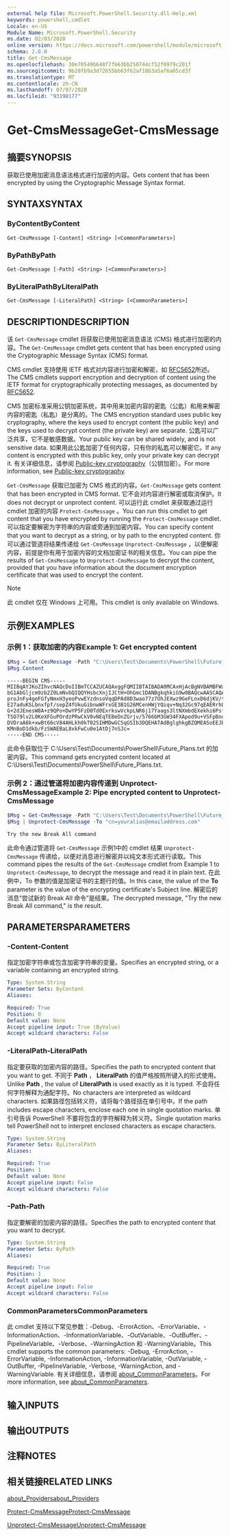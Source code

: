 ```yaml
---
external help file: Microsoft.PowerShell.Security.dll-Help.xml
keywords: powershell,cmdlet
Locale: en-US
Module Name: Microsoft.PowerShell.Security
ms.date: 02/03/2020
online version: https://docs.microsoft.com/powershell/module/microsoft.powershell.security/get-cmsmessage?view=powershell-6&WT.mc_id=ps-gethelp
schema: 2.0.0
title: Get-CmsMessage
ms.openlocfilehash: 30e70549b648f7fb63bb250744cf52f0979c201f
ms.sourcegitcommit: 9b28fb9a3d72655bb63f62af18b3a5af6a05cd3f
ms.translationtype: MT
ms.contentlocale: zh-CN
ms.lasthandoff: 07/07/2020
ms.locfileid: "93198177"
---
```

# <span data-ttu-id="9ff08-103">Get-CmsMessage</span><span class="sxs-lookup"><span data-stu-id="9ff08-103">Get-CmsMessage</span></span>

## <span data-ttu-id="9ff08-104">摘要</span><span class="sxs-lookup"><span data-stu-id="9ff08-104">SYNOPSIS</span></span>
<span data-ttu-id="9ff08-105">获取已使用加密消息语法格式进行加密的内容。</span><span class="sxs-lookup"><span data-stu-id="9ff08-105">Gets content that has been encrypted by using the Cryptographic Message Syntax format.</span></span>

## <span data-ttu-id="9ff08-106">SYNTAX</span><span class="sxs-lookup"><span data-stu-id="9ff08-106">SYNTAX</span></span>

### <span data-ttu-id="9ff08-107">ByContent</span><span class="sxs-lookup"><span data-stu-id="9ff08-107">ByContent</span></span>

```
Get-CmsMessage [-Content] <String> [<CommonParameters>]
```

### <span data-ttu-id="9ff08-108">ByPath</span><span class="sxs-lookup"><span data-stu-id="9ff08-108">ByPath</span></span>

```
Get-CmsMessage [-Path] <String> [<CommonParameters>]
```

### <span data-ttu-id="9ff08-109">ByLiteralPath</span><span class="sxs-lookup"><span data-stu-id="9ff08-109">ByLiteralPath</span></span>

```
Get-CmsMessage [-LiteralPath] <String> [<CommonParameters>]
```

## <span data-ttu-id="9ff08-110">DESCRIPTION</span><span class="sxs-lookup"><span data-stu-id="9ff08-110">DESCRIPTION</span></span>

<span data-ttu-id="9ff08-111">该 `Get-CmsMessage` cmdlet 将获取已使用加密消息语法 (CMS) 格式进行加密的内容。</span><span class="sxs-lookup"><span data-stu-id="9ff08-111">The `Get-CmsMessage` cmdlet gets content that has been encrypted using the Cryptographic Message Syntax (CMS) format.</span></span>

<span data-ttu-id="9ff08-112">CMS cmdlet 支持使用 IETF 格式对内容进行加密和解密，如 [RFC5652](https://tools.ietf.org/html/rfc5652)所述。</span><span class="sxs-lookup"><span data-stu-id="9ff08-112">The CMS cmdlets support encryption and decryption of content using the IETF format for cryptographically protecting messages, as documented by [RFC5652](https://tools.ietf.org/html/rfc5652).</span></span>

<span data-ttu-id="9ff08-113">CMS 加密标准采用公钥加密系统，其中用来加密内容的密匙（公匙）和用来解密内容的密匙（私匙）是分离的。</span><span class="sxs-lookup"><span data-stu-id="9ff08-113">The CMS encryption standard uses public key cryptography, where the keys used to encrypt content (the public key) and the keys used to decrypt content (the private key) are separate.</span></span> <span data-ttu-id="9ff08-114">公匙可以广泛共享，它不是敏感数据。</span><span class="sxs-lookup"><span data-stu-id="9ff08-114">Your public key can be shared widely, and is not sensitive data.</span></span> <span data-ttu-id="9ff08-115">如果用此公匙加密了任何内容，只有你的私匙可以解密它。</span><span class="sxs-lookup"><span data-stu-id="9ff08-115">If any content is encrypted with this public key, only your private key can decrypt it.</span></span> <span data-ttu-id="9ff08-116">有关详细信息，请参阅 [Public-key cryptography](https://en.wikipedia.org/wiki/Public-key_cryptography)（公钥加密）。</span><span class="sxs-lookup"><span data-stu-id="9ff08-116">For more information, see [Public-key cryptography](https://en.wikipedia.org/wiki/Public-key_cryptography).</span></span>

<span data-ttu-id="9ff08-117">`Get-CmsMessage` 获取已加密为 CMS 格式的内容。</span><span class="sxs-lookup"><span data-stu-id="9ff08-117">`Get-CmsMessage` gets content that has been encrypted in CMS format.</span></span> <span data-ttu-id="9ff08-118">它不会对内容进行解密或取消保护。</span><span class="sxs-lookup"><span data-stu-id="9ff08-118">It does not decrypt or unprotect content.</span></span> <span data-ttu-id="9ff08-119">可以运行此 cmdlet 来获取通过运行 cmdlet 加密的内容 `Protect-CmsMessage` 。</span><span class="sxs-lookup"><span data-stu-id="9ff08-119">You can run this cmdlet to get content that you have encrypted by running the `Protect-CmsMessage` cmdlet.</span></span> <span data-ttu-id="9ff08-120">可以指定要解密为字符串的内容或旁通到加密内容。</span><span class="sxs-lookup"><span data-stu-id="9ff08-120">You can specify content that you want to decrypt as a string, or by path to the encrypted content.</span></span> <span data-ttu-id="9ff08-121">你可以通过管道将结果传递给 `Get-CmsMessage` `Unprotect-CmsMessage` ，以便解密内容，前提是你有用于加密内容的文档加密证书的相关信息。</span><span class="sxs-lookup"><span data-stu-id="9ff08-121">You can pipe the results of `Get-CmsMessage` to `Unprotect-CmsMessage` to decrypt the content, provided that you have information about the document encryption certificate that was used to encrypt the content.</span></span>

> [!NOTE]
> <span data-ttu-id="9ff08-122">此 cmdlet 仅在 Windows 上可用。</span><span class="sxs-lookup"><span data-stu-id="9ff08-122">This cmdlet is only available on Windows.</span></span>

## <span data-ttu-id="9ff08-123">示例</span><span class="sxs-lookup"><span data-stu-id="9ff08-123">EXAMPLES</span></span>

### <span data-ttu-id="9ff08-124">示例 1：获取加密的内容</span><span class="sxs-lookup"><span data-stu-id="9ff08-124">Example 1: Get encrypted content</span></span>

```powershell
$Msg = Get-CmsMessage -Path "C:\Users\Test\Documents\PowerShell\Future_Plans.txt"
$Msg.Content
```

```Output
-----BEGIN CMS-----
MIIBqAYJKoZIhvcNAQcDoIIBmTCCAZUCAQAxggFQMIIBTAIBADA0MCAxHjAcBgNVBAMBFWxlZWhv
bG1AbGljcm9zb2Z0LmNvbQIQQYHsbcXnjIJCtH+OhGmc1DANBgkqhkiG9w0BAQcwAASCAQAnkFHM
proJnFy4geFGfyNmxH3yeoPvwEYzdnsoVqqDPAd8D3wao77z7OhJEXwz9GeFLnxD6djKV/tF4PxR
E27aduKSLbnxfpf/sepZ4fUkuGibnwWFrxGE3B1G26MCenHWjYQiqv+Nq32Gc97qEAERrhLv6S4R
G+2dJEnesW8A+z9QPo+DwYP5FzD0Td0ExrkswVckpLNR6j17Yaags3ltNXmbdEXekhi6Psf2MLMP
TSO79lv2L0KeXFGuPOrdzPRwCkV0vNEqTEBeDnZGrjv/5766bM3GW34FXApod9u+VSFpBnqVOCBA
DVDraA6k+xwBt66cV84AHLkh0kT02SIHMDwGCSqGSIb3DQEHATAdBglghkgBZQMEASoEEJbJaiRl
KMnBoD1dkb/FzSWAEBaL8xkFwCu0e1AtDj7nSJc=
-----END CMS-----
```

<span data-ttu-id="9ff08-125">此命令获取位于 C:\Users\Test\Documents\PowerShell\Future_Plans.txt 的加密内容。</span><span class="sxs-lookup"><span data-stu-id="9ff08-125">This command gets encrypted content located at C:\Users\Test\Documents\PowerShell\Future_Plans.txt.</span></span>

### <span data-ttu-id="9ff08-126">示例 2：通过管道将加密内容传递到 Unprotect-CmsMessage</span><span class="sxs-lookup"><span data-stu-id="9ff08-126">Example 2: Pipe encrypted content to Unprotect-CmsMessage</span></span>

```powershell
$Msg = Get-CmsMessage -Path "C:\Users\Test\Documents\PowerShell\Future_Plans.txt"
$Msg | Unprotect-CmsMessage -To "cn=youralias@emailaddress.com"
```

```Output
Try the new Break All command
```

<span data-ttu-id="9ff08-127">此命令通过管道将 `Get-CmsMessage` 示例1中的 cmdlet 结果 `Unprotect-CmsMessage` 传递给，以便对消息进行解密并以纯文本形式进行读取。</span><span class="sxs-lookup"><span data-stu-id="9ff08-127">This command pipes the results of the `Get-CmsMessage` cmdlet from Example 1 to `Unprotect-CmsMessage`, to decrypt the message and read it in plain text.</span></span> <span data-ttu-id="9ff08-128">在此例中，To  参数的值是加密证书的主题行的值。</span><span class="sxs-lookup"><span data-stu-id="9ff08-128">In this case, the value of the **To** parameter is the value of the encrypting certificate's Subject line.</span></span> <span data-ttu-id="9ff08-129">解密后的消息“尝试新的 Break All 命令”是结果。</span><span class="sxs-lookup"><span data-stu-id="9ff08-129">The decrypted message, "Try the new Break All command," is the result.</span></span>

## <span data-ttu-id="9ff08-130">PARAMETERS</span><span class="sxs-lookup"><span data-stu-id="9ff08-130">PARAMETERS</span></span>

### <span data-ttu-id="9ff08-131">-Content</span><span class="sxs-lookup"><span data-stu-id="9ff08-131">-Content</span></span>

<span data-ttu-id="9ff08-132">指定加密字符串或包含加密字符串的变量。</span><span class="sxs-lookup"><span data-stu-id="9ff08-132">Specifies an encrypted string, or a variable containing an encrypted string.</span></span>

```yaml
Type: System.String
Parameter Sets: ByContent
Aliases:

Required: True
Position: 0
Default value: None
Accept pipeline input: True (ByValue)
Accept wildcard characters: False
```

### <span data-ttu-id="9ff08-133">-LiteralPath</span><span class="sxs-lookup"><span data-stu-id="9ff08-133">-LiteralPath</span></span>

<span data-ttu-id="9ff08-134">指定要获取的加密内容的路径。</span><span class="sxs-lookup"><span data-stu-id="9ff08-134">Specifies the path to encrypted content that you want to get.</span></span> <span data-ttu-id="9ff08-135">不同于 **Path** ， **LiteralPath** 的值严格按照所键入的形式使用。</span><span class="sxs-lookup"><span data-stu-id="9ff08-135">Unlike **Path** , the value of **LiteralPath** is used exactly as it is typed.</span></span> <span data-ttu-id="9ff08-136">不会将任何字符解释为通配字符。</span><span class="sxs-lookup"><span data-stu-id="9ff08-136">No characters are interpreted as wildcard characters.</span></span> <span data-ttu-id="9ff08-137">如果路径包括转义符，请将每个路径括在单引号中。</span><span class="sxs-lookup"><span data-stu-id="9ff08-137">If the path includes escape characters, enclose each one in single quotation marks.</span></span>
<span data-ttu-id="9ff08-138">单引号告诉 PowerShell 不要将包含的字符解释为转义符。</span><span class="sxs-lookup"><span data-stu-id="9ff08-138">Single quotation marks tell PowerShell not to interpret enclosed characters as escape characters.</span></span>

```yaml
Type: System.String
Parameter Sets: ByLiteralPath
Aliases:

Required: True
Position: 1
Default value: None
Accept pipeline input: False
Accept wildcard characters: False
```

### <span data-ttu-id="9ff08-139">-Path</span><span class="sxs-lookup"><span data-stu-id="9ff08-139">-Path</span></span>

<span data-ttu-id="9ff08-140">指定要解密的加密内容的路径。</span><span class="sxs-lookup"><span data-stu-id="9ff08-140">Specifies the path to encrypted content that you want to decrypt.</span></span>

```yaml
Type: System.String
Parameter Sets: ByPath
Aliases:

Required: True
Position: 1
Default value: None
Accept pipeline input: False
Accept wildcard characters: False
```

### <span data-ttu-id="9ff08-141">CommonParameters</span><span class="sxs-lookup"><span data-stu-id="9ff08-141">CommonParameters</span></span>

<span data-ttu-id="9ff08-142">此 cmdlet 支持以下常见参数：-Debug、-ErrorAction、-ErrorVariable、-InformationAction、-InformationVariable、-OutVariable、-OutBuffer、-PipelineVariable、-Verbose、-WarningAction 和 -WarningVariable。</span><span class="sxs-lookup"><span data-stu-id="9ff08-142">This cmdlet supports the common parameters: -Debug, -ErrorAction, -ErrorVariable, -InformationAction, -InformationVariable, -OutVariable, -OutBuffer, -PipelineVariable, -Verbose, -WarningAction, and -WarningVariable.</span></span> <span data-ttu-id="9ff08-143">有关详细信息，请参阅 [about_CommonParameters](https://go.microsoft.com/fwlink/?LinkID=113216)。</span><span class="sxs-lookup"><span data-stu-id="9ff08-143">For more information, see [about_CommonParameters](https://go.microsoft.com/fwlink/?LinkID=113216).</span></span>

## <span data-ttu-id="9ff08-144">输入</span><span class="sxs-lookup"><span data-stu-id="9ff08-144">INPUTS</span></span>

## <span data-ttu-id="9ff08-145">输出</span><span class="sxs-lookup"><span data-stu-id="9ff08-145">OUTPUTS</span></span>

## <span data-ttu-id="9ff08-146">注释</span><span class="sxs-lookup"><span data-stu-id="9ff08-146">NOTES</span></span>

## <span data-ttu-id="9ff08-147">相关链接</span><span class="sxs-lookup"><span data-stu-id="9ff08-147">RELATED LINKS</span></span>

[<span data-ttu-id="9ff08-148">about_Providers</span><span class="sxs-lookup"><span data-stu-id="9ff08-148">about_Providers</span></span>](../Microsoft.PowerShell.Core/About/about_Providers.md)

[<span data-ttu-id="9ff08-149">Protect-CmsMessage</span><span class="sxs-lookup"><span data-stu-id="9ff08-149">Protect-CmsMessage</span></span>](Protect-CmsMessage.md)

[<span data-ttu-id="9ff08-150">Unprotect-CmsMessage</span><span class="sxs-lookup"><span data-stu-id="9ff08-150">Unprotect-CmsMessage</span></span>](Unprotect-CmsMessage.md)
